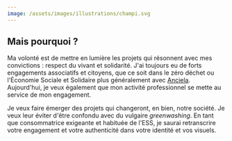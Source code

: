 ```yaml
---
image: /assets/images/illustrations/champi.svg
---
```

## Mais pourquoi ?

Ma volonté est de mettre en lumière les projets qui résonnent avec mes convictions : respect du vivant et solidarité. J'ai toujours eu de forts engagements associatifs et citoyens, que ce soit dans le zéro déchet ou l'Économie Sociale et Solidaire plus généralement avec [Anciela](https://www.anciela.info/). Aujourd'hui, je veux également que mon activité professionnel se mette au service de mon engagement.

Je veux faire émerger des projets qui changeront, en bien, notre société. Je veux leur éviter d'être confondu avec du vulgaire _greenwashing_. En tant que consommatrice exigeante et habituée de l'ESS, je saurai retranscrire votre engagement et votre authenticité dans votre identité et vos visuels.